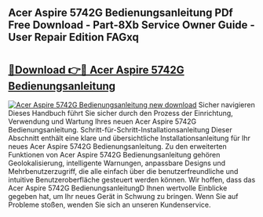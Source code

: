 ## Acer Aspire 5742G Bedienungsanleitung PDf Free Download - Part-8Xb Service Owner Guide - User Repair Edition FAGxq

# <h2><a href="http://df0v1b.blite.top/?on=Acer+Aspire+5742G+Bedienungsanleitung">🔗Download 👉🔴 Acer Aspire 5742G Bedienungsanleitung</a></h2>

[![Acer Aspire 5742G Bedienungsanleitung new download](https://i.imgur.com/lujVjoI.png)](http://df0v1b.blite.top/?on=Acer+Aspire+5742G+Bedienungsanleitung)
Sicher navigieren Dieses Handbuch führt Sie sicher durch den Prozess der Einrichtung, Verwendung und Wartung Ihres neuen Acer Aspire 5742G Bedienungsanleitung. Schritt-für-Schritt-Installationsanleitung Dieser Abschnitt enthält eine klare und übersichtliche Installationsanleitung für Ihr neues Acer Aspire 5742G Bedienungsanleitung. Zu den erweiterten Funktionen von Acer Aspire 5742G Bedienungsanleitung gehören Geolokalisierung, intelligente Warnungen, anpassbare Designs und Mehrbenutzerzugriff, die alle einfach über die benutzerfreundliche und intuitive Benutzeroberfläche gesteuert werden können. Wir hoffen, dass das Acer Aspire 5742G BedienungsanleitungD Ihnen wertvolle Einblicke gegeben hat, um Ihr neues Gerät in Schwung zu bringen. Wenn Sie auf Probleme stoßen, wenden Sie sich an unseren Kundenservice.
